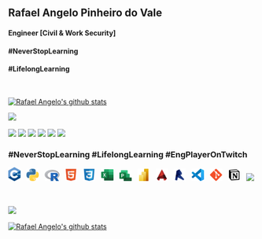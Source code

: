 <!-- ****************************************** Bio ******************************************** -->
<h2> Rafael Angelo Pinheiro do Vale </h2>
<h4> Engineer [Civil & Work Security]</h4>
<h4> #NeverStopLearning</h4>
<h4> #LifelongLearning</h4>
<br>

<!-- ****************************************** Stats ******************************************** -->

<tr>
    <td><p align="left"><a href="#"><img width="400px" src="https://github-readme-stats.vercel.app/api?username=rafaelangelopv&show_icons=true&theme=dark" alt="Rafael Angelo's github stats" /></a></p>
    </td>
    </tr>
    <td><p align="left"><a href="#"><img width="400px" src="https://github-readme-stats.vercel.app/api/top-langs?username=rafaelangelopv&layout=compact&show_icons=true&theme=dark" /></a></p>
    </td>

<!-- ****************************************** Tools & Languages ******************************************** -->

<div>
  <!-- Linktree -->
  <a href = "https://linktr.ee/rafaelangelopv"><img src="
  https://img.shields.io/badge/linktree-39E09B??style=for-the-badge&logo=linktree&logoColor=white" target="_blank"></a>
  <!-- Gmail -->
  <a href = "mailto:rafaelangelopv@gmail.com"><img src="https://img.shields.io/badge/-Gmail-FF0000??style=for-the-badge&logo=gmail&logoColor=white" target="_blank"></a>
  <!-- LinkedIn -->
  <a href="https://www.linkedin.com/in/rafaelangelopv" target="_blank"><img src="https://img.shields.io/badge/-LinkedIn-0077B5??style=for-the-badge&logo=linkedin&logoColor=white" target="_blank"></a>
  <!-- Twitter -->
  <a href="https://twitter.com/rafaelangelopv" target="_blank"><img src="https://img.shields.io/badge/-Twitter-1DA1F2??style=for-the-badge&logo=twitter&logoColor=white" target="_blank"></a>
  <!-- Instagram -->
  <a href="https://instagram.com/rafaelangelopv" target="_blank"><img src="https://img.shields.io/badge/-Instagram-%23E4405F??style=for-the-badge&logo=instagram&logoColor=white" target="_blank"></a>
  <!-- Twitch -->
 	<a href="https://www.twitch.tv/engplayer" target="_blank"><img src="https://img.shields.io/badge/Twitch-9146FF??style=for-the-badge&logo=twitch&logoColor=white" target="_blank"></a>
</div>
<h3>#NeverStopLearning #LifelongLearning #EngPlayerOnTwitch</h3>

<!-- ************ Tools & Languages ************** -->
<div>
<img src="./assets/c++.png" width="25px"> &nbsp
<img src="./assets/python.svg" width="25px"> &nbsp
<img src="./assets/r.png" width="30px"> &nbsp
<img src="./assets/html5.svg" width="25px"> &nbsp
<img src="./assets/css3.svg" width="25px"> &nbsp
<!-- <img src="./assets/javascript.svg" width="25px"> &nbsp -->
<!-- <img src="./assets/typescript.svg" width="25px"> &nbsp-->
<!-- <img src="./assets/windows.svg" width="25px"> &nbsp -->
<!-- <img src="./assets/linux.svg" width="25px"> &nbsp -->
<!-- <img src="./assets/terminal.png" width="25px"> &nbsp -->
<!-- <img src="./assets/jupyter.png" width="25px"> &nbsp -->
<!-- <img src="./assets/rstudio.png" width="25px"> &nbsp -->
<!-- <img src="./assets/github.svg" width="25px"> &nbsp -->
<!-- <img src="./assets/office.svg" width="25px"> &nbsp-->
<img src="./assets/excel.png" width="25px"> &nbsp
<!-- <img src="./assets/word.png" width="25px"> &nbsp -->
<!-- <img src="./assets/powerpoint.png" width="25px"> &nbsp -->
<img src="./assets/msproject.png" width="25px"> &nbsp
<img src="./assets/powerbi.png" width="25px"> &nbsp
<img src="./assets/autocad.png" width="25px"> &nbsp
<img src="./assets/revit.png" width="25px"> &nbsp
<img src="./assets/vscode.svg" width="25px"> &nbsp
<img src="./assets/git.svg" width="25px"> &nbsp
<img src="./assets/notion.png" width="25px"> &nbsp
<img src="./assets/trello.ico" width="25px"> &nbsp
<!-- <img src="./assets/informakon.jpg" width="25px"> &nbsp -->
<!-- <img src="./assets/paytask.png" width="25px"> &nbsp -->
<!-- <img src="./assets/quizquality.png" width="25px"> &nbsp -->
</div><br>

<!-- ************ Stats ************** -->
<div>
    <p align="left"><a href="#"><img width="400px" src="https://github-readme-stats.vercel.app/api/top-langs?username=rafaelangelopv&layout=compact&show_icons=true&theme=dark"></a></p>
    <p align="left"><a href="#"><img width="400px" src="https://github-readme-stats.vercel.app/api?username=rafaelangelopv&show_icons=true&theme=dark" alt="Rafael Angelo's github stats"></a></p>
</div>
